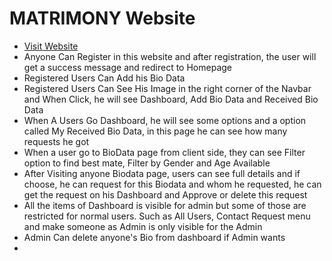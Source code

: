 # MATRIMONY Website

- [Visit Website](https://matrimoni-1245b.web.app) 
- Anyone Can Register in this website and after registration, the user will get a success message and redirect to Homepage
- Registered Users Can Add his Bio Data
- Registered Users Can See His Image in the right corner of the Navbar and When Click, he will see Dashboard, Add Bio Data and Received Bio Data
- When A Users Go Dashboard, he will see some options and a option called My Received Bio Data, in this page he can see how many requests he got
- When a user go to BioData page from client side, they can see Filter option to find best mate, Filter by Gender and Age Available
- After Visiting anyone Biodata page, users can see full details and if choose, he can request for this Biodata and whom he requested, he can get the request on his Dashboard and Approve or delete this request
- All the items of Dashboard is visible for admin but some of those are restricted for normal users. Such as All Users, Contact Request menu and make someone as Admin is only visible for the Admin
- Admin Can delete anyone's Bio from dashboard if Admin wants 
- 